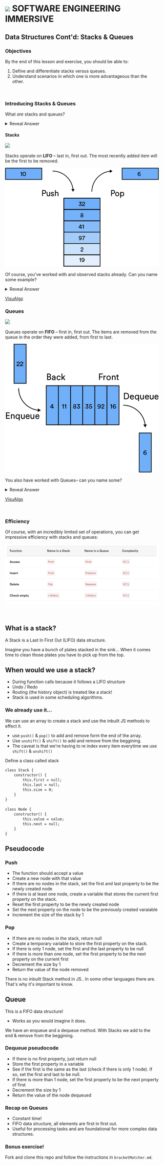 # ![](https://ga-dash.s3.amazonaws.com/production/assets/logo-9f88ae6c9c3871690e33280fcf557f33.png) SOFTWARE ENGINEERING IMMERSIVE

## Data Structures Cont'd: Stacks & Queues

### Objectives

By the end of this lesson and exercise, you should be able to:

1. Define and differentiate stacks versus queues.
2. Understand scenarios in which one is more advantageous than the other.

<br>

### Introducing Stacks & Queues

What _are_ stacks and queues?

<details><summary>Reveal Answer</summary>

- Collections of data which are defined by their behavior of adding or removing data.

</details>

#### Stacks


![](https://media.giphy.com/media/hRsayJrDAx8WY/giphy.gif)

Stacks operate on **LIFO** – last in, first out. The most recently added item will be the first to be removed.

![stack](stack.png)

Of course, you've worked with and observed stacks already. Can you name some example?

<details><summary>Reveal Answer</summary>

- Internet browser history
- The "undo" action (Command + Z)
- The function call stack

</details>


[VisuAlgo](https://visualgo.net/en/list)


### Queues

![](https://i.imgur.com/3fn1PER.gif)

Queues operate on **FIFO** – first in, first out. The items are removed from the queue in the order they were added, from first to last.

![queue](queue.png)

You also have worked with Queues– can you name some?

<details><summary>Reveal Answer</summary>

- Printer job queues
- CPU scheduling

</details>

[VisuAlgo](https://visualgo.net/en/list)

<br>

### Efficiency

Of course, with an incredibly limited set of operations, you can get impressive efficiency with stacks and queues:

![queue](efficiency.png)

<br>







## What is a stack?
A Stack is a Last In First Out (LIFO) data structure. 

Imagine you have a bunch of plates stacked in the sink... When it comes time to clean those plates you have to pick up from the top.

## When would we use a stack?
- During function calls because it follows a LIFO structure
- Undo / Redo
- Routing (the history object) is treated like a stack!
- Stack is used in some scheduling algorithms.


### We already use it...
We can use an array to create a stack and use the inbuilt JS methods to effect it.

- use `push()` & `pop()`
to add and remove form the end of the array.
- Use `unshift()` & `shift()` to add and remove from the beggining. 
- The caveat is that we're having to re index every item everytime we use `shift()` & `unshift()`

Define a class called stack 

```
class Stack {
    constructor() {
        this.first = null;
        this.last = null;
        this.size = 0;
    }
}

class Node {
    constructor() {
        this.value = value;
        this.next = null;
    }
}
```

## Pseudocode

### Push
- The function should accept a value
- Create a new node with that value
- If there are no nodes in the stack, set the first and last property to be the newly created node
- If there is at least one node, create a variable that stores the current first property on the stack.
- Reset the first property to be the newly created node
- Set the next property on the node to be the previously created varaiable
- Increment the size of the stack by 1

### Pop
- If there are no nodes in the stack, return null
- Create a temporary variable to store the first property on the stack.
- If there is only 1 node, set the first and the last property to be null
- If there is more than one node, set the first property to be the next property on the current first
- Decrement the size by 1
- Return the value of the node removed


There is no inbuilt Stack method in JS.. In some other languages there are. That's why it's important to know.

## Queue
This is a FIFO data structure!
- Works as you would imagine it does.

We have an enqueue and a dequeue method. With Stacks we add to the end & remove from the beggining.

### Dequeue pseudocode
- If there is no first property, just return null
- Store the first property in a variable
- See if the first is the same as the last (check if there is only 1 node). If so, set the first and last to be null.
- If there is more than 1 node, set the first property to be the next property of first
- Decrement the size by 1
- Return the value of the node dequeued


### Recap on Queues
- Constant time!
- FIFO data structure, all elements are first in first out.
- Useful for processing tasks and are foundational for more complex data structures.



### Bonus exercise!

Fork and clone this repo and follow the instructions in `bracketMatcher.md`.

